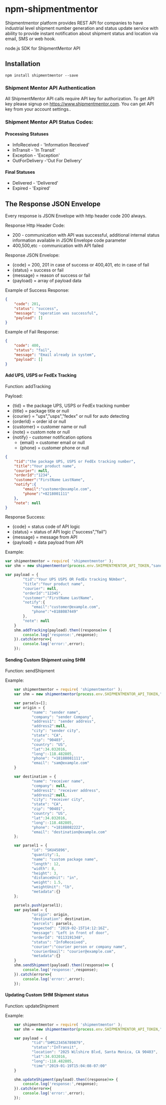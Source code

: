 # npm-shipmentmentor

Shipmentmentor platform provides REST API for companies to have industrial level shipment number generation and status update service with ability to provide instant notification about shipment status and location via email, SMS or web hook.

node.js SDK for ShipmentMentor API
## Installation
```
npm install shipmentmentor --save
```

### Shipment Mentor API Authentication

All ShipmentMentor API calls require API key for authorization.
To get API key please signup on https://www.shipmentmentor.com. You can get API key from your account settings..

### Shipment Mentor API Status Codes:

#### Processing Statuses 
  - InfoReceived - 'Information Received'
  - InTransit - 'In Transit'
  - Exception - 'Exception'
  - OutForDelivery -'Out For Delivery'
  
#### Final Statuses 
  - Delivered - 'Delivered'
  - Expired - 'Expired'  

## The Response JSON Envelope

Every response is JSON Envelope with http header code 200 always.  

Response Http Header Code:
  - 200 - communication with API was successful, additional internal status information available in JSON Envelope code parameter
  - 400,500,etc - communication with API failed
  
Response JSON Envelope:
  - {code} = 200, 201 in case of success or 400,401, etc in case of fail
  - {status} = success or fail
  - {message} = reason of success or fail
  - {payload} = array of payload data
  
Example of Success Response:  

```json
{
    "code": 201,
    "status": "success",
    "message": "operation was successful",
    "payload": []
}
```

Example of Fail Response:  

```json
{
    "code": 400,
    "status": "fail",
    "message": "Email already in system",
    "payload": []
}
```
  
#### Add UPS, USPS or FedEx Tracking

Function: addTracking

Payload:
  - {tid} = the package UPS, USPS or FedEx tracking number
  - {title} = package title or null
  - {courier} = "ups","usps","fedex" or null for auto detecting  
  - {orderId} = order id or null  
  - {customer} = customer name or null
  - {note} = custom note or null 
  - {notify} - customer notification options
	- {email} = customer email or null
	- {phone} = customer phone or null    

```json
{
    "tid":"the package UPS, USPS or FedEx tracking number",
    "title":"Your product name",
    "courier": null, 
    "orderId":"1234",
    "customer":"FirstName LastName",
    "notify":{
        "email":"customer@example.com",
        "phone":"+8218001111"
    },
    "note": null   
}
```

Response Success:

  - {code} = status code of API logic
  - {status} = status of API logic ("success","fail")
  - {message} = message from API
  - {payload} = data payload from API

Example:

```javascript
var shipmentmentor = require( 'shipmentmentor' );
var shm = new shipmentmentor(process.env.SHIPMENTMENTOR_API_TOKEN,"sandbox"); // "production"

var payload = {
        "tid":"Your UPS USPS OR FedEx tracking NUmber",
        "title":"Your product name", 
        "courier": null, 
        "orderId":"12345",
        "customer":"FirstName LastName",
        "notify":{
            "email":"customer@example.com",
            "phone":"+8188087449"
        },
        "note": null
    }                 
    shm.addTracking(payload).then((response)=> {
        console.log('response:',response);
    }).catch(error=>{
        console.log('error:',error);
    });
```  

#### Sending Custom Shipment using SHM

Function: sendShipment

Example:

```javascript
    var shipmentmentor = require( 'shipmentmentor' );
    var shm = new shipmentmentor(process.env.SHIPMENTMENTOR_API_TOKEN,"sandbox"); // "production"

    var parsels=[];
    var origin = {
            "name": "sender name",
            "company": "sender Company",
            "address1": "sender address",
            "address2":null,
            "city": "sender city",
            "state": "CA",
            "zip": "90403",
            "country": "US",
            "lat":34.032016,
            "long":-118.482805,
            "phone": "+18188081111",
            "email": "sam@example.com"                          
    }

    var destination = {
            "name": "receiver name",
            "company": null,
            "address1": "receiver address",
            "address2":null,
            "city": "receiver city",
            "state": "CA",
            "zip": "90401",
            "country": "US",
            "lat":34.032016,
            "long":-118.482805,            
            "phone": "+18188082222",
            "email": "destination@example.com"       
    };

    var parsel1 = {
            "id": "SKU45896",
            "quantity":1,
            "name": "custom package name",
            "length": 12,
            "width": 8,
            "height": 3,
            "distanceUnit": "in",
            "weight": 1.5,
            "weightUnit": "lb",
            "metadata":{}        
    };

    parsels.push(parsel1);
    var payload = {
            "origin": origin,
            "destination": destination,	
            "parcels": parsels,                        
            "expected": "2019-02-15T14:12:16Z",            
            "message": "Left in front of door",
            "orderId": "0113191348",
            "status": "InfoReceived",
            "courier":"courier person or company name",
            "courierEmail": "courier@example.com",
            "metadata":{}                        
    }                
    shm.sendShipment(payload).then((response)=> {
        console.log('response:',response);
    }).catch(error=>{
        console.log('error:',error);
    });
```  

#### Updating Custom SHM Shipment status

Function: updateShipment

Example:

```javascript
    var shipmentmentor = require( 'shipmentmentor' );
    var shm = new shipmentmentor(process.env.SHIPMENTMENTOR_API_TOKEN,"sandbox"); // "production"

    var payload = {
            "tid":"SHM123456789879",
            "status":"InTransit",
            "location": "2025 Wilshire Blvd, Santa Monica, CA 90403",
            "lat":34.032016,
            "long":-118.482805,
            "time":"2019-01-19T15:04:08-07:00"                        
    }

    shm.updateShipment(payload).then((response)=> {
        console.log('response:',response);
    }).catch(error=>{
        console.log('error:',error);
    });    
```
